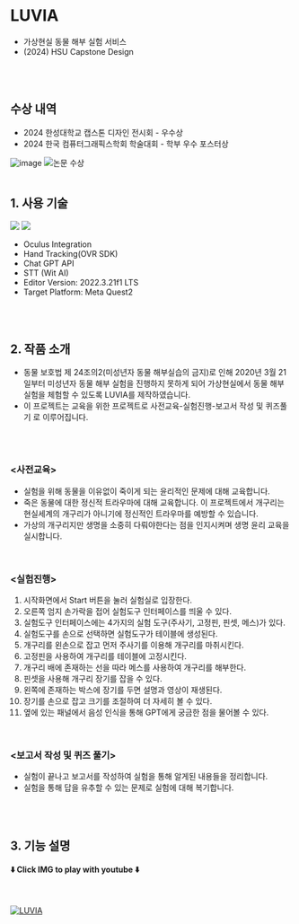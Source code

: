 



# LUVIA 
- 가상현실 동물 해부 실험 서비스
- (2024) HSU Capstone Design
<br>
<br>

## 수상 내역
- 2024 한성대학교 캡스톤 디자인 전시회 - 우수상
- 2024 한국 컴퓨터그래픽스학회 학술대회 - 학부 우수 포스터상

![image](https://github.com/R-VAM/LUVIA/assets/56534003/6674099a-bc19-43af-9b28-8292d599098f)
![논문 수상](https://github.com/user-attachments/assets/34c4c684-1409-4ba5-b8c5-4f480b1b34af)
<br>
<br>

## 1. 사용 기술
<img src="https://img.shields.io/badge/unity-%23000000.svg?style=for-the-badge&logo=unity&logoColor=white"/> <img src="https://img.shields.io/badge/c%23-%23239120.svg?style=for-the-badge&logo=c-sharp&logoColor=white"/>
- Oculus Integration
- Hand Tracking(OVR SDK)
- Chat GPT API
- STT (Wit AI)
- Editor Version: 2022.3.21f1 LTS
- Target Platform: Meta Quest2
 <br>
 <br>
 
## 2. 작품 소개
 - 동물 보호법 제 24조의2(미성년자 동물 해부실습의 금지)로 인해 2020년 3월 21일부터 미성년자 동물 해부 실험을 진행하지 못하게 되어 가상현실에서 동물 해부 실험을 체험할 수 있도록 LUVIA를 제작하였습니다.
 - 이 프로젝트는 교육을 위한 프로젝트로 사전교육-실험진행-보고서 작성 및 퀴즈풀기 로 이루어집니다.
<br>
<br>

### <사전교육>
- 실험을 위해 동물을 이유없이 죽이게 되는 윤리적인 문제에 대해 교육합니다.
- 죽은 동물에 대한 정신적 트라우마에 대해 교육합니다. 이 프로젝트에서 개구리는 현실세계의 개구리가 아니기에 정신적인 트라우마를 예방할 수 있습니다.
- 가상의 개구리지만 생명을 소중히 다뤄야한다는 점을 인지시켜며 생명 윤리 교육을 실시합니다.
<br>
   
### <실험진행>
1. 시작화면에서 Start 버튼을 눌러 실험실로 입장한다.
2. 오른쪽 엄지 손가락을 접어 실험도구 인터페이스를 띄울 수 있다.
3. 실험도구 인터페이스에는 4가지의 실험 도구(주사기, 고정핀, 핀셋, 메스)가 있다.
4. 실험도구를 손으로 선택하면 실험도구가 테이블에 생성된다.
5. 개구리를 왼손으로 잡고 먼저 주사기를 이용해 개구리를 마취시킨다.
6. 고정핀을 사용하여 개구리를 테이블에 고정시킨다.
7. 개구리 배에 존재하는 선을 따라 메스를 사용하여 개구리를 해부한다.
8. 핀셋을 사용해 개구리 장기를 잡을 수 있다.
9. 왼쪽에 존재하는 박스에 장기를 두면 설명과 영상이 재생된다.
10. 장기를 손으로 잡고 크기를 조절하여 더 자세히 볼 수 있다.
11. 옆에 있는 패널에서 음성 인식을 통해 GPT에게 궁금한 점을 물어볼 수 있다.
<br>

### <보고서 작성 및 퀴즈 풀기>
- 실험이 끝나고 보고서를 작성하여 실험을 통해 알게된 내용들을 정리합니다.
- 실험을 통해 답을 유추할 수 있는 문제로 실험에 대해 복기합니다.
<br>
<br>

## 3. 기능 설명
#### ⬇️ Click IMG to play with youtube ⬇️
<br>

[![LUVIA](http://img.youtube.com/vi/M_PIp5lVdVc/0.jpg)](https://youtu.be/M_PIp5lVdVc?t=0s) 
